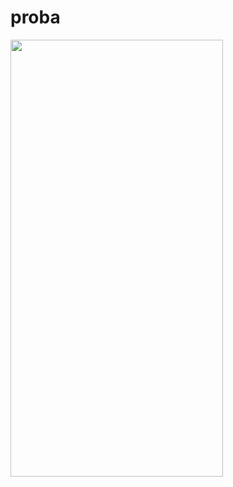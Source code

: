 # proba

<img src="https://github.com/KonstantinSham/proba/assets/69507445/647f8957-ef8a-4e8a-8a41-efb08b236f22" width="340" height="699" />  <br>

